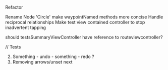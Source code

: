 

Refactor

Rename Node 'Circle'
make waypointNamed methods more concise
Handle reciprocal relationships
Make test view contained controller to stop inadvertent tapping

should testsSummaryViewController  have reference to routeviewcontroller?

// Tests

2. Something - undo - something - redo ?
3. Removing arrows/unset next


